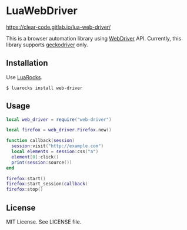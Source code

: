 # LuaWebDriver

https://clear-code.gitlab.io/lua-web-driver/

This is a browser automation library using [WebDriver](https://www.w3.org/TR/webdriver/) API.
Currently, this library supports [geckodriver](https://github.com/mozilla/geckodriver) only.

## Installation

Use [LuaRocks](https://luarocks.org/).

```
$ luarocks install web-driver
```

## Usage

```lua
local web_driver = require("web-driver")

local firefox = web_driver.Firefox.new()

function callback(session)
  session:visit("http://example.com")
  local elements = session:css("a")
  element[0]:click()
  print(session:source())
end

firefox:start()
firefox:start_session(callback)
firefox:stop()
```

## License

MIT License. See LICENSE file.

